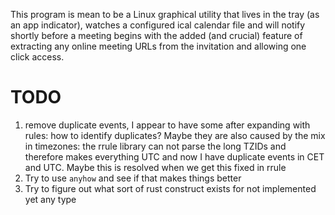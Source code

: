 This program is mean to be a Linux graphical utility that lives in the tray (as an app indicator), watches a configured ical calendar file and will notify shortly before a meeting begins with the added (and crucial) feature of extracting any online meeting URLs from the invitation and allowing one click access.

# TODO
1. remove duplicate events, I appear to have some after expanding with rules: how to identify duplicates? Maybe they are also caused by the mix in timezones: the rrule library can not parse the long TZIDs and therefore makes everything UTC and now I have duplicate events in CET and UTC. Maybe this is resolved when we get this fixed in rrule
1. Try to use `anyhow` and see if that makes things better
1. Try to figure out what sort of rust construct exists for not implemented yet any type
